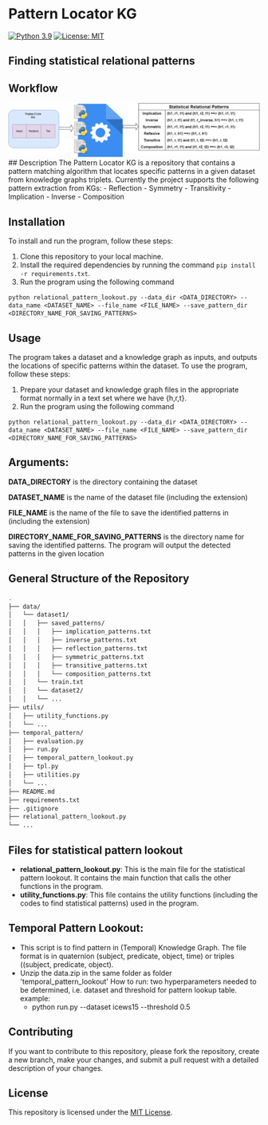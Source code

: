 # Pattern Locator KG
[![Python 3.9](https://img.shields.io/badge/python-3.9-blue.svg)](https://www.python.org/downloads/release/python-390/)
[![License: MIT](https://img.shields.io/badge/License-MIT-yellow.svg)](https://opensource.org/licenses/MIT)

## Finding statistical relational patterns

## Workflow

<div align="center">
  <img src="workflow.png"  alt="workflow">
</div>
## Description
The Pattern Locator KG is a repository that contains a pattern matching algorithm that locates specific patterns in a given dataset from knowledge graphs triplets.
Currently the project supports the following pattern extraction from KGs:
  - Reflection
  - Symmetry
  - Transitivity
  - Implication
  - Inverse
  - Composition

## Installation

To install and run the program, follow these steps:

1. Clone this repository to your local machine.
2. Install the required dependencies by running the command `pip install -r requirements.txt`.
3. Run the program using the following command 
  ```Command
  python relational_pattern_lookout.py --data_dir <DATA_DIRECTORY> --data_name <DATASET_NAME> --file_name <FILE_NAME> --save_pattern_dir <DIRECTORY_NAME_FOR_SAVING_PATTERNS> 
   ```

## Usage

The program takes a dataset and a knowledge graph as inputs, and outputs the locations of specific patterns within the dataset. To use the program, follow these steps:

1. Prepare your dataset and knowledge graph files in the appropriate format normally in a text set where we have {h,r,t}.
2. Run the program using the following command 
  ```Command
  python relational_pattern_lookout.py --data_dir <DATA_DIRECTORY> --data_name <DATASET_NAME> --file_name <FILE_NAME> --save_pattern_dir <DIRECTORY_NAME_FOR_SAVING_PATTERNS> 
   ```
## Arguments:
  
**DATA_DIRECTORY** is the directory containing the dataset

**DATASET_NAME** is the name of the dataset file (including the extension)

**FILE_NAME** is the name of the file to save the identified patterns in (including the extension)

**DIRECTORY_NAME_FOR_SAVING_PATTERNS** is the directory name for saving the identified patterns.
The program will output the detected patterns in the given location

## General Structure of the Repository
```bash
.
├── data/
│   └── dataset1/
│   │   ├── saved_patterns/
│   │   │   ├── implication_patterns.txt
│   │   │   ├── inverse_patterns.txt
│   │   │   ├── reflection_patterns.txt
│   │   │   ├── symmetric_patterns.txt
│   │   │   ├── transitive_patterns.txt
│   │   │   └── composition_patterns.txt
│   │   └── train.txt 
│   │   └── dataset2/
│   │   └── ...
├── utils/
│   ├── utility_functions.py
│   └── ...
├── temporal_pattern/
│   ├── evaluation.py
│   ├── run.py
│   ├── temporal_pattern_lookout.py
│   ├── tpl.py
│   ├── utilities.py
│   └── ...
├── README.md
├── requirements.txt
├── .gitignore
├── relational_pattern_lookout.py
└── ...
```

## Files for statistical pattern lookout
- **relational_pattern_lookout.py**: This is the main file for the statistical pattern lookout. It contains the main function that calls the other functions in the program.
- **utility_functions.py**: This file contains the utility functions (including the codes to find statistical patterns) used in the program.

## Temporal Pattern Lookout:
- This script is to find pattern in (Temporal) Knowledge Graph. The file format is in quaternion (subject, predicate, object, time) or triples ((subject, predicate, object).
- Unzip the data.zip in the same folder as folder 'temporal_pattern_lookout'
How to run:
  two hyperparameters needed to be determined, i.e. dataset and threshold for pattern lookup table. 
  example: 
  - python run.py --dataset icews15 --threshold 0.5

## Contributing

If you want to contribute to this repository, please fork the repository, create a new branch, make your changes, and submit a pull request with a detailed description of your changes.


## License

This repository is licensed under the [MIT License](LICENSE).